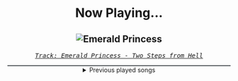 <div align="center"> 
<h1>Now Playing...</h1>

![Emerald Princess](https://i.scdn.co/image/ab67616d00001e0266c0bb723f0e5e340170c664)
--
_<samp><a href="https://open.spotify.com/track/3Lsxzkhu8U9hTApMjTrCzm">Track: Emerald Princess - Two Steps from Hell</a></samp>_

<div style="border: 1px #4B5054 solid"></div>
<details>
  <summary>
    Previous played songs
  </summary>
  <table>
    <thead>
      <tr>
        <th>
          Artist
        </th>
        <th>
          Song
        </th>
        <th>
          Link
        </th>
      </tr>
    </thead>
    <tbody>
      <tr><td>Two Steps from Hell</td><td>Emerald Princess</td><td><a href="https://open.spotify.com/track/3Lsxzkhu8U9hTApMjTrCzm">https://open.spotify.com/track/3Lsxzkhu8U9hTApMjTrCzm</a></td></tr><tr><td>Thomas Bergersen</td><td>Run Free</td><td><a href="https://open.spotify.com/track/38frEzNCL3xoWG2ny1bKgu">https://open.spotify.com/track/38frEzNCL3xoWG2ny1bKgu</a></td></tr><tr><td>Two Steps from Hell</td><td>Phantom</td><td><a href="https://open.spotify.com/track/2teNIGhw8I0gYLPZ9aDt1E">https://open.spotify.com/track/2teNIGhw8I0gYLPZ9aDt1E</a></td></tr><tr><td>Thomas Bergersen</td><td>Magic of Love</td><td><a href="https://open.spotify.com/track/7K6ZGai4neYqHuFSqX2jSb">https://open.spotify.com/track/7K6ZGai4neYqHuFSqX2jSb</a></td></tr><tr><td>Two Steps from Hell</td><td>Flight Of The Silverbird</td><td><a href="https://open.spotify.com/track/2k2Pwkt3Fqowcve91PiH4g">https://open.spotify.com/track/2k2Pwkt3Fqowcve91PiH4g</a></td></tr><tr><td>Two Steps from Hell</td><td>Pegasus</td><td><a href="https://open.spotify.com/track/6P61vGO4oL9oGQbVPzon8Q">https://open.spotify.com/track/6P61vGO4oL9oGQbVPzon8Q</a></td></tr><tr><td>Two Steps from Hell</td><td>Northern Pastures</td><td><a href="https://open.spotify.com/track/0KMcHh8Npw6a3atnnHoYXK">https://open.spotify.com/track/0KMcHh8Npw6a3atnnHoYXK</a></td></tr><tr><td>Two Steps from Hell</td><td>Evergreen</td><td><a href="https://open.spotify.com/track/5ac6fzdjXA8kPXkLSKARtz">https://open.spotify.com/track/5ac6fzdjXA8kPXkLSKARtz</a></td></tr><tr><td>Dark Tranquillity</td><td>Not Nothing</td><td><a href="https://open.spotify.com/track/4vmLFO56Gb5LeMK8surfau">https://open.spotify.com/track/4vmLFO56Gb5LeMK8surfau</a></td></tr><tr><td>The Funeral Portrait</td><td>Suffocate City (feat. Spencer Charnas of Ice Nine Kills)</td><td><a href="https://open.spotify.com/track/0BgznXTc2uhAWCNAkhyzi9">https://open.spotify.com/track/0BgznXTc2uhAWCNAkhyzi9</a></td></tr><tr><td>Dreamcatcher</td><td>Rising</td><td><a href="https://open.spotify.com/track/5DoDlDWyes37gLnVtsEFAL">https://open.spotify.com/track/5DoDlDWyes37gLnVtsEFAL</a></td></tr><tr><td>Chaosbay</td><td>REVOLUTION</td><td><a href="https://open.spotify.com/track/4EsGqRyxPZNctAJvALwdXh">https://open.spotify.com/track/4EsGqRyxPZNctAJvALwdXh</a></td></tr><tr><td>Orbit Culture</td><td>Descent</td><td><a href="https://open.spotify.com/track/46IwawpHVB7462bMZ10Wzf">https://open.spotify.com/track/46IwawpHVB7462bMZ10Wzf</a></td></tr><tr><td>Within Temptation</td><td>Bleed Out</td><td><a href="https://open.spotify.com/track/1oNy8VAsmqlx7isSPR5oQe">https://open.spotify.com/track/1oNy8VAsmqlx7isSPR5oQe</a></td></tr><tr><td>ONI</td><td>Aura</td><td><a href="https://open.spotify.com/track/2SSdTcLPoBUAMYdoqIAlNq">https://open.spotify.com/track/2SSdTcLPoBUAMYdoqIAlNq</a></td></tr><tr><td>Self Deception</td><td>The Scandinavian Dream</td><td><a href="https://open.spotify.com/track/3ZItvJmLEg2wK2PmHpw0pR">https://open.spotify.com/track/3ZItvJmLEg2wK2PmHpw0pR</a></td></tr><tr><td>Pendulum</td><td>Halo - Matt Tuck Rework</td><td><a href="https://open.spotify.com/track/0rfqxtRF6WGPsskq9uOQnd">https://open.spotify.com/track/0rfqxtRF6WGPsskq9uOQnd</a></td></tr><tr><td>Atreyu</td><td>Watch Me Burn</td><td><a href="https://open.spotify.com/track/52HjwNVAoDmpawoYGYfG3p">https://open.spotify.com/track/52HjwNVAoDmpawoYGYfG3p</a></td></tr><tr><td>TesseracT</td><td>The Grey</td><td><a href="https://open.spotify.com/track/7KqOpWKmzXLEcqwVy7P0td">https://open.spotify.com/track/7KqOpWKmzXLEcqwVy7P0td</a></td></tr><tr><td>Korn</td><td>Overture or Obituary</td><td><a href="https://open.spotify.com/track/3PgK8DK9jZSYR17OEUDjJb">https://open.spotify.com/track/3PgK8DK9jZSYR17OEUDjJb</a></td></tr>
    </tbody>
  </table>
</details>

</div>
